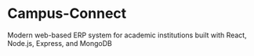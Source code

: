 # Campus-Connect
Modern web-based ERP system for academic institutions built with React, Node.js, Express, and MongoDB
